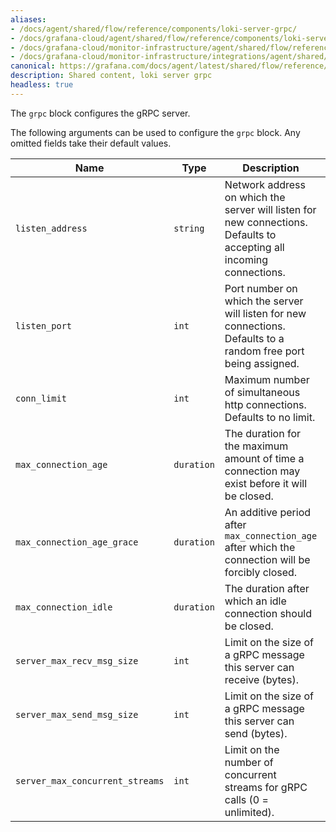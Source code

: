 ```yaml
---
aliases:
- /docs/agent/shared/flow/reference/components/loki-server-grpc/
- /docs/grafana-cloud/agent/shared/flow/reference/components/loki-server-grpc/
- /docs/grafana-cloud/monitor-infrastructure/agent/shared/flow/reference/components/loki-server-grpc/
- /docs/grafana-cloud/monitor-infrastructure/integrations/agent/shared/flow/reference/components/loki-server-grpc/
canonical: https://grafana.com/docs/agent/latest/shared/flow/reference/components/loki-server-grpc/
description: Shared content, loki server grpc
headless: true
---
```


The `grpc` block configures the gRPC server.

The following arguments can be used to configure the `grpc` block. Any omitted
fields take their default values.

 Name                            | Type       | Description                                                                                                          | Default      | Required 
---------------------------------|------------|----------------------------------------------------------------------------------------------------------------------|--------------|----------
 `listen_address`                | `string`   | Network address on which the server will listen for new connections. Defaults to accepting all incoming connections. | `""`         | no       
 `listen_port`                   | `int`      | Port number on which the server will listen for new connections. Defaults to a random free port being assigned.      | `0`          | no       
 `conn_limit`                    | `int`      | Maximum number of simultaneous http connections. Defaults to no limit.                                               | `0`          | no       
 `max_connection_age`            | `duration` | The duration for the maximum amount of time a connection may exist before it will be closed.                         | `"infinity"` | no       
 `max_connection_age_grace`      | `duration` | An additive period after `max_connection_age` after which the connection will be forcibly closed.                    | `"infinity"` | no       
 `max_connection_idle`           | `duration` | The duration after which an idle connection should be closed.                                                        | `"infinity"` | no       
 `server_max_recv_msg_size`      | `int`      | Limit on the size of a gRPC message this server can receive (bytes).                                                 | `4MB`        | no       
 `server_max_send_msg_size`      | `int`      | Limit on the size of a gRPC message this server can send (bytes).                                                    | `4MB`        | no       
 `server_max_concurrent_streams` | `int`      | Limit on the number of concurrent streams for gRPC calls (0 = unlimited).                                            | `100`        | no       
